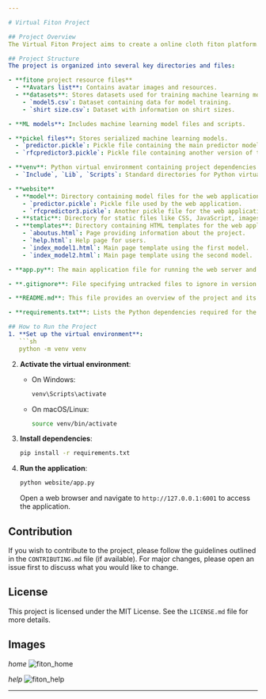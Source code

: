 ```yaml
---

# Virtual Fiton Project

## Project Overview
The Virtual Fiton Project aims to create a online cloth fiton platform. This project includes machine learning models for predictive analysis, a web interface for user interaction, and various resources for managing and enhancing user experience.

## Project Structure
The project is organized into several key directories and files:

- **fitone project resource files**
  - **Avatars list**: Contains avatar images and resources.
  - **datasets**: Stores datasets used for training machine learning models.
    - `model5.csv`: Dataset containing data for model training.
    - `shirt size.csv`: Dataset with information on shirt sizes.

- **ML models**: Includes machine learning model files and scripts.

- **pickel files**: Stores serialized machine learning models.
  - `predictor.pickle`: Pickle file containing the main predictor model.
  - `rfcpredictor3.pickle`: Pickle file containing another version of the predictor model.

- **venv**: Python virtual environment containing project dependencies.
  - `Include`, `Lib`, `Scripts`: Standard directories for Python virtual environments.

- **website**
  - **model**: Directory containing model files for the web application.
    - `predictor.pickle`: Pickle file used by the web application.
    - `rfcpredictor3.pickle`: Another pickle file for the web application.
  - **static**: Directory for static files like CSS, JavaScript, images, etc.
  - **templates**: Directory containing HTML templates for the web application.
    - `aboutus.html`: Page providing information about the project.
    - `help.html`: Help page for users.
    - `index_model1.html`: Main page template using the first model.
    - `index_model2.html`: Main page template using the second model.

- **app.py**: The main application file for running the web server and handling requests.

- **.gitignore**: File specifying untracked files to ignore in version control.

- **README.md**: This file provides an overview of the project and its structure.

- **requirements.txt**: Lists the Python dependencies required for the project.

## How to Run the Project
1. **Set up the virtual environment**:
   ```sh
   python -m venv venv
   ```

2. **Activate the virtual environment**:
   - On Windows:
     ```sh
     venv\Scripts\activate
     ```
   - On macOS/Linux:
     ```sh
     source venv/bin/activate
     ```

3. **Install dependencies**:
   ```sh
   pip install -r requirements.txt
   ```

4. **Run the application**:
   ```sh
   python website/app.py
   ```
   Open a web browser and navigate to `http://127.0.0.1:6001` to access the application.

## Contribution
If you wish to contribute to the project, please follow the guidelines outlined in the `CONTRIBUTING.md` file (if available). For major changes, please open an issue first to discuss what you would like to change.

## License
This project is licensed under the MIT License. See the `LICENSE.md` file for more details.

## Images
*home*
![fiton_home](https://github.com/user-attachments/assets/730fd005-0bac-4692-b21a-340f329b890c)

*help*
![fiton_help](https://github.com/user-attachments/assets/ec15384e-5581-467b-b7c7-03b66843ec95)


---
```

